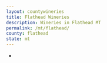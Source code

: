 ```yaml
---
layout: countywineries
title: Flathead Wineries
description: Wineries in Flathead MT
permalink: /mt/flathead/
county: flathead
state: mt
---
```

-
